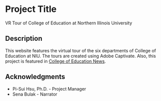 # Project Title

VR Tour of College of Education at Northern Illinois University

## Description

This website features the virtual tour of the six departments of College of Education at NIU. The tours are created using Adobe Captivate. Also, this project is featured in [College of Education News](https://cedu.news.niu.edu/2021/12/09/pi-sui-hsu-grateful-for-edlead-journey/).

## Acknowledgments

* Pi-Sui Hsu, Ph.D. - Project Manager
* Sena Bulak - Narrator
